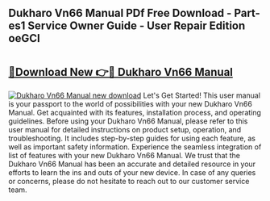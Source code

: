 ## Dukharo Vn66 Manual PDf Free Download - Part-es1 Service Owner Guide - User Repair Edition oeGCI

# <h2><a href="http://bc15604.oget.top/?id=Dukharo+Vn66+Manual">🔗Download New 👉🔴 Dukharo Vn66 Manual</a></h2>

[![Dukharo Vn66 Manual new download](https://i.imgur.com/5g1atiW.png)](http://bc15604.oget.top/?id=Dukharo+Vn66+Manual)
Let's Get Started! This user manual is your passport to the world of possibilities with your new Dukharo Vn66 Manual. Get acquainted with its features, installation process, and operating guidelines. Before using your Dukharo Vn66 Manual, please refer to this user manual for detailed instructions on product setup, operation, and troubleshooting. It includes step-by-step guides for using each feature, as well as important safety information. Experience the seamless integration of list of features with your new Dukharo Vn66 Manual. We trust that the Dukharo Vn66 Manual has been an accurate and detailed resource in your efforts to learn the ins and outs of your new device. In case of any queries or concerns, please do not hesitate to reach out to our customer service team.
